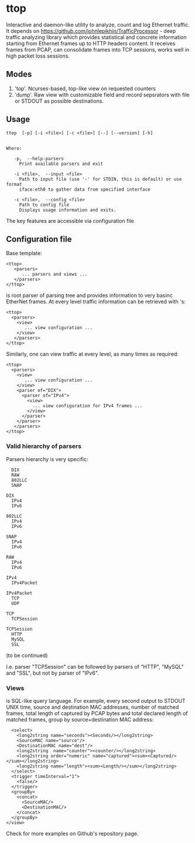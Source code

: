 # ttop

Interactive and daemon-like utility to analyze, count and log Ethernet traffic. It depends on https://github.com/johnlepikhin/TrafficProcessor - deep traffic analyzing library which provides statistical and concrete information starting from Ethernet frames up to HTTP headers content. It receives frames from PCAP, can consolidate frames into TCP sessions, works well in high packet loss sessions.

## Modes

 1. 'top'. Ncurses-based, top-like view on requested counters
 2. 'dump'. Raw view with customizable field and record sepsrators with file or STDOUT as possible destinations.
 
## Usage

```
ttop  [-p] [-i <file>] [-c <file>] [--] [--version] [-h]


Where: 

   -p,  --help-parsers
     Print available parsers and exit

   -i <file>,  --input <file>
     Path to input file (use '-' for STDIN, this is default) or use format
     iface:eth0 to gather data from specified interface

   -c <file>,  --config <file>
     Path to config file
     Displays usage information and exits.
```

The key features are accessible via configuration file

## Configuration file

Base template:

```<?xml version="1.0" ?>
<ttop>
   <parsers>
      ... parsers and views ...
   </parsers>
</ttop>
```

<parsers> is root parser of parsing tree and provides information to very basinc EtherNet frames. At every level traffic information can be retrieved with <view>'s:

```<?xml version="1.0" ?>
<ttop>
  <parsers>
    <view>
       ... view configuration ...
    </view>
   </parsers>
</ttop>
```

Similarly, one can view traffic at every level, as many times as required:

```<?xml version="1.0" ?>
<ttop>
  <parsers>
    <view>
       ... view configuration ...
    </view>
    <parser of="DIX">
      <parser of="IPv4">
        <view>
          ... view configuration for IPv4 frames ...
        </view>
      </parser>
    </parser>
   </parsers>
</ttop>
```

### Valid hierarchy of parsers

Parsers hierarchy is very specific:

```(root)
  DIX
  RAW
  802LLC
  SNAP

DIX
  IPv4
  IPv6
  
802LLC
  IPv4
  IPv6
  
SNAP
  IPv4
  IPv6
  
RAW
  IPv4
  IPv6
  
IPv4
  IPv4Packet
  
IPv4Packet
  TCP
  UDP
  
TCP
  TCPSession
  
TCPSession
  HTTP
  MySQL
  SSL
```

(to be continued)

I.e. parser "TCPSession" can be followed by parsers of "HTTP", "MySQL" and "SSL", but not by parser of "IPv6".

### Views

<view> is SQL-like query language. For example, every second output to STDOUT UNIX time, source and destination MAC addresses, number of matched frames, total length of captured by PCAP bytes and total declared length of matched frames, group by source+destination MAC address:

```<view type="dump" output="-">
  <select>
    <long2string name="seconds"><Seconds/></long2string>
    <SourceMAC name="source"/>
    <DestinationMAC name="dest"/>
    <long2string  name="counter"><counter/></long2string>
    <long2string order="numeric" name="captured"><sum><Captured/></sum></long2string>
    <long2string name="length"><sum><Length/></sum></long2string>
  </select>
  <trigger timeInterval="1">
    <false/>
  </trigger>
  <groupBy>
    <concat>
      <SourceMAC/>
      <DestinationMAC/>
    </concat>
  </groupBy>
</view>
```

Check for more examples on Github's repository page.
